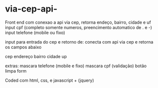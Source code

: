 # via-cep-api-
Front end com conexao a api via cep, retorna endeço, bairro, cidade e uf
input cpf (completo somente numeros, preencimento automatico de . e -)
input telefone (mobile ou fixo)

input para entrada do cep e retorno de:
conecta com api via cep e retorna os campos abaixo

cep
endereço
bairro
cidade 
up

extras:
mascara telefone (mobile e fixo)
mascara cpf (validação)
botão limpa form

Coded com html, css, e javascript + (jquery)
